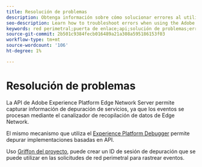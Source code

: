 ```yaml
---
title: Resolución de problemas
description: Obtenga información sobre cómo solucionar errores al utilizar la API de Adobe Experience Platform Edge Network Server
seo-description: Learn how to troubleshoot errors when using the Adobe Experience Platform Edge Network Server API
keywords: red perimetral;puerta de enlace;api;solución de problemas;errores;griffon
source-git-commit: 2b501c9384fecb016489a21a308a595186153f03
workflow-type: tm+mt
source-wordcount: '106'
ht-degree: 1%

---
```



# Resolución de problemas

La API de Adobe Experience Platform Edge Network Server permite capturar información de depuración de servicios, ya que los eventos se procesan mediante el canalizador de recopilación de datos de Edge Network.

El mismo mecanismo que utiliza el [Experience Platform Debugger](https://experienceleague.adobe.com/docs/debugger-learn/tutorials/experience-platform-debugger/introduction-to-the-experience-platform-debugger.html?lang=en) permite depurar implementaciones basadas en API.

Uso [Griffon del proyecto](https://aep-sdks.gitbook.io/docs/beta/project-griffon), puede crear un ID de sesión de depuración que se puede utilizar en las solicitudes de red perimetral para rastrear eventos.

